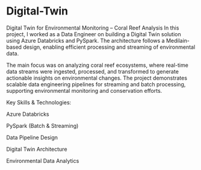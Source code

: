 # Digital-Twin
Digital Twin for Environmental Monitoring – Coral Reef Analysis
In this project, I worked as a Data Engineer on building a Digital Twin solution using Azure Databricks and PySpark. The architecture follows a Medilain-based design, enabling efficient processing and streaming of environmental data.

The main focus was on analyzing coral reef ecosystems, where real-time data streams were ingested, processed, and transformed to generate actionable insights on environmental changes. The project demonstrates scalable data engineering pipelines for streaming and batch processing, supporting environmental monitoring and conservation efforts.

Key Skills & Technologies:

Azure Databricks

PySpark (Batch & Streaming)

Data Pipeline Design

Digital Twin Architecture

Environmental Data Analytics
